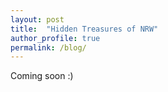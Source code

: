 ```yaml
---
layout: post
title:  "Hidden Treasures of NRW"
author_profile: true
permalink: /blog/
---
```

Coming soon :)